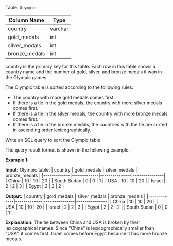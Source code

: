 ﻿
Table:  `Olympic`

| Column Name   | Type    |
|---------------|---------|
| country       | varchar |
| gold_medals   | int     |
| silver_medals | int     |
| bronze_medals | int     |

country is the primary key for this table.
Each row in this table shows a country name and the number of gold, silver, and bronze medals it won in the Olympic games.

The Olympic table is sorted according to the following rules:

-   The country with more gold medals comes first.
-   If there is a tie in the gold medals, the country with more silver medals comes first.
-   If there is a tie in the silver medals, the country with more bronze medals comes first.
-   If there is a tie in the bronze medals, the countries with the tie are sorted in ascending order lexicographically.

Write an SQL query to sort the Olympic table

The query result format is shown in the following example.

**Example 1:**

**Input:** 
Olympic table:
| country     | gold_medals | silver_medals | bronze_medals |
|-------------|-------------|---------------|---------------|
| China       | 10          | 10            | 20            |
| South Sudan | 0           | 0             | 1             |
| USA         | 10          | 10            | 20            |
| Israel      | 2           | 2             | 3             |
| Egypt       | 2           | 2             | 2             |

**Output:** 
| country     | gold_medals | silver_medals | bronze_medals |
|-------------|-------------|---------------|---------------|
| China       | 10          | 10            | 20            |
| USA         | 10          | 10            | 20            |
| Israel      | 2           | 2             | 3             |
| Egypt       | 2           | 2             | 2             |
| South Sudan | 0           | 0             | 1             |

**Explanation:** 
The tie between China and USA is broken by their lexicographical names. Since "China" is lexicographically smaller than "USA", it comes first.
Israel comes before Egypt because it has more bronze medals.
